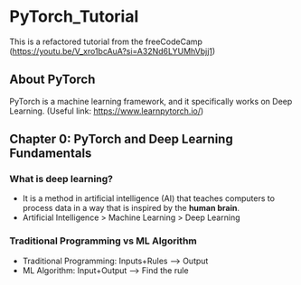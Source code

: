# PyTorch_Tutorial

This is a refactored tutorial from the freeCodeCamp (https://youtu.be/V_xro1bcAuA?si=A32Nd6LYUMhVbjj1)

## About PyTorch

PyTorch is a machine learning framework, and it specifically works on Deep Learning.
(Useful link: https://www.learnpytorch.io/)

## Chapter 0: PyTorch and Deep Learning Fundamentals

### What is deep learning?

* It is a method in artificial intelligence (AI) that teaches computers to process data in a way that is inspired by the
  **human brain**.
* Artificial Intelligence > Machine Learning > Deep Learning

### Traditional Programming vs ML Algorithm

* Traditional Programming: Inputs+Rules --> Output
* ML Algorithm: Input+Output --> Find the rule